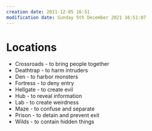 ```yaml
---
creation date: 2021-12-05 16:51
modification date: Sunday 5th December 2021 16:51:07
---
```


# Locations

- Crossroads - to bring people together
- Deathtrap - to harm intruders
- Den - to harbor monsters
- Fortress - to deny entry
- Hellgate - to create evil
- Hub - to reveal information
- Lab - to create weirdness
- Maze - to confuse and separate
- Prison - to detain and prevent exit
- Wilds - to contain hidden things

